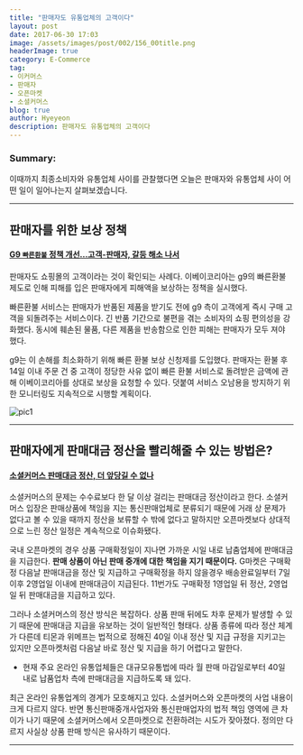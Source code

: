 ```yaml
---
title: "판매자도 유통업체의 고객이다"
layout: post
date: 2017-06-30 17:03
image: /assets/images/post/002/156_00title.png
headerImage: true
category: E-Commerce
tag:
- 이커머스
- 판매자
- 오픈마켓
- 소셜커머스
blog: true
author: Hyeyeon
description: 판매자도 유통업체의 고객이다
---
```


### Summary:

이때까지 최종소비자와 유통업체 사이를 관찰했다면 오늘은 판매자와 유통업체 사이 어떤 일이 일어나는지 살펴보겠습니다.

---

## 판매자를 위한 보상 정책

#### [G9 `빠른환불` 정책 개선...고객-판매자, 갈등 해소 나서](http://www.etnews.com/20170306000172)

판매자도 쇼핑몰의 고객이라는 것이 확인되는 사례다. 이베이코리아는 g9의 빠른환불 제도로 인해 피해를 입은 판매자에게 피해액을 보상하는 정책을 실시했다.

빠른환불 서비스는 판매자가 반품된 제품을 받기도 전에 g9 측이 고객에게 즉시 구매 고객을 되돌려주는 서비스이다. 긴 반품 기간으로 불편을 겪는 소비자의 쇼핑 편의성을 강화했다. 동시에 훼손된 물품, 다른 제품을 반송함으로 인한 피해는 판매자가 모두 져야 했다.

g9는 이 손해를 최소화하기 위해 빠른 환불 보상 신청제를 도입했다. 판매자는 환불 후 14일 이내 주문 건 중 고객이 정당한 사유 없이 빠른 환불 서비스로 돌려받은 금액에 관해 이베이코리아를 상대로 보상을 요청할 수 있다. 덧붙여 서비스 오남용을 방지하기 위한 모니터링도 지속적으로 시행할 계획이다.

![pic1](http://img.etnews.com/photonews/1703/929759_20170306142721_893_0002.jpg)

---

## 판매자에게 판매대금 정산을 빨리해줄 수 있는 방법은?

#### [소셜커머스 판매대금 정산, 더 앞당길 수 없나](http://www.zdnet.co.kr/news/news_view.asp?artice_id=20170626091845)

소셜커머스의 문제는 수수료보다 한 달 이상 걸리는 판매대금 정산이라고 한다. 소셜커머스 입장은 판매상품에 책임을 지는 통신판매업체로 분류되기 때문에 거래 상 문제가 없다고 볼 수 있을 때까지 정산을 보류할 수 밖에 없다고 말하지만 오픈마켓보다 상대적으로 느린 정산 일정은 계속적으로 이슈화됐다.

국내 오픈마켓의 경우 상품 구매확정일이 지나면 가까운 시일 내로 납춤업체에 판매대금을 지급한다. **판매 상품이 아닌 판매 중개에 대한 책임을 지기 때문이다.** G마켓은 구매확정 다음날 판매대금을 정산 및 지급하고 구매확정을 하지 않을경우 배송완료일부터 7일 이후 2영업일 이내에 판매대금이 지급된다. 11번가도 구매확정 1영업일 뒤 정산, 2영업일 뒤 판매대금을 지급하고 있다.

그러나 소셜커머스의 정산 방식은 복잡하다. 상품 판매 뒤에도 차후 문제가 발생할 수 있기 때문에 판매대금 지급을 유보하는 것이 일반적인 형태다. 상품 종류에 따라 정산 체계가 다른데 티몬과 위메프는 법적으로 정해진 40일 이내 정산 및 지급 규정을 지키고는 있지만 오픈마켓처럼 다음날 바로 정산 및 지급을 하기 어렵다고 말한다.

- 현재 주요 온라인 유통업체들은 대규모유통법에 따라 월 판매 마감일로부터 40일 내로 납품업차 측에 판매대금을 지급하도록 돼 있다.

최근 온라인 유통업계의 경계가 모호해지고 있다. 소셜커머스와 오픈마켓의 사업 내용이 크게 다르지 않다. 반면 통신판매중개사업자와 통신판매업자의 법적 책임 영역에 큰 차이가 나기 때문에 소셜커머스에서 오픈마켓으로 전환하려는 시도가 잦아졌다. 정의만 다르지 사실상 상품 판매 방식은 유사하기 때문이다.

---
